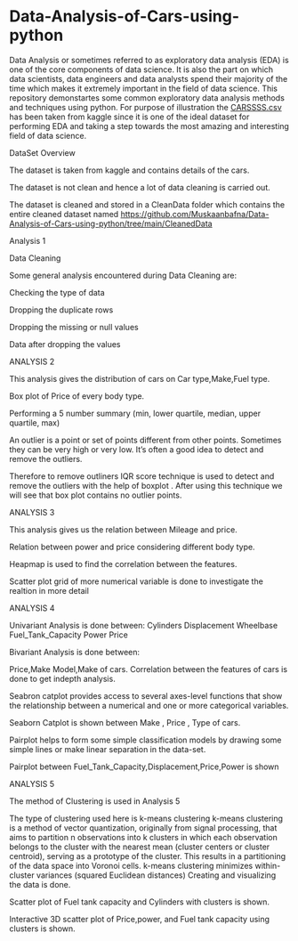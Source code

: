 # Data-Analysis-of-Cars-using-python

Data Analysis or sometimes referred to as exploratory data analysis (EDA) is one of the core components of data science. It is also the part on which data scientists, data engineers and data analysts spend their majority of the time which makes it extremely important in the field of data science. This repository demonstartes some common exploratory data analysis methods and techniques using python. For purpose of illustration the [CARSSSS.csv](https://github.com/Muskaanbafna/Data-Analysis-of-Cars-using-python/files/8793819/CARSSSS.csv) has been taken from kaggle since it is one of the ideal dataset for performing EDA and taking a step towards the most amazing and interesting field of data science.

DataSet Overview

The dataset is taken from kaggle and contains details of the cars.

The dataset is not clean and hence a lot of data cleaning is carried out.

The dataset is cleaned and stored in a CleanData folder which contains the entire cleaned dataset named https://github.com/Muskaanbafna/Data-Analysis-of-Cars-using-python/tree/main/CleanedData

Analysis 1 

Data Cleaning 

Some general analysis encountered during Data Cleaning are:

Checking the type of data

Dropping the duplicate rows

Dropping the missing or null values

Data after dropping the values



ANALYSIS 2

This analysis gives the distribution of cars on Car type,Make,Fuel type.

Box plot of Price of every body type.

Performing a 5 number summary (min, lower quartile, median, upper quartile, max)

An outlier is a point or set of points different from other points. Sometimes they can be very high or very low. It’s often a good idea to detect and remove the outliers.

Therefore to remove outliners IQR score technique is used  to detect and remove the outliers with the help of boxplot
.
After using this technique we will see that  box plot contains no outlier points.


ANALYSIS 3

This analysis gives us the relation between Mileage and price.

Relation between power and price considering different body type.

Heapmap is used to find the correlation between the features.

Scatter plot grid of more numerical variable is done to  investigate the realtion in more detail


ANALYSIS 4

Univariant Analysis is done between:
Cylinders
Displacement
Wheelbase
Fuel_Tank_Capacity
Power
Price

Bivariant Analysis is done between:

Price,Make 
Model,Make of cars.
Correlation between the features of cars is done to get indepth analysis.

Seabron catplot provides access to several axes-level functions that show the relationship between a numerical and one or more categorical variables.

Seaborn Catplot is shown between Make , Price , Type of cars.

Pairplot helps to form some simple classification models by drawing some simple lines or make linear separation in the data-set.

Pairplot between Fuel_Tank_Capacity,Displacement,Price,Power is shown 

ANALYSIS 5

The method of Clustering is used in Analysis 5

The type of clustering used here is k-means clustering k-means clustering is a method of vector quantization, originally from signal processing, that aims to partition n observations into k clusters in which each observation belongs to the cluster with the nearest mean (cluster centers or cluster centroid), serving as a prototype of the cluster. This results in a partitioning of the data space into Voronoi cells. k-means clustering minimizes within-cluster variances (squared Euclidean distances)
Creating and visualizing the data is done.

Scatter plot of Fuel tank capacity and Cylinders with clusters is shown.

Interactive 3D scatter plot of Price,power, and Fuel tank capacity using  clusters is shown.


